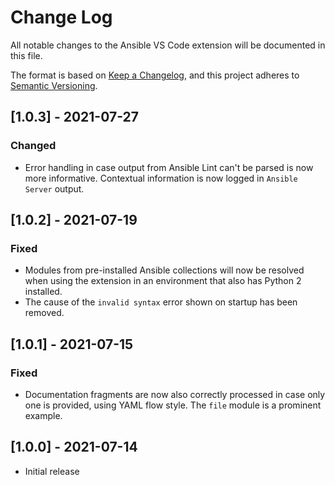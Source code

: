 # Change Log

All notable changes to the Ansible VS Code extension will be documented in this file.

The format is based on [Keep a Changelog](https://keepachangelog.com/en/1.0.0/),
and this project adheres to [Semantic Versioning](https://semver.org/spec/v2.0.0.html).

## [1.0.3] - 2021-07-27
### Changed
- Error handling in case output from Ansible Lint can't be parsed is now more
  informative. Contextual information is now logged in `Ansible Server` output.

## [1.0.2] - 2021-07-19
### Fixed
- Modules from pre-installed Ansible collections will now be resolved when using
  the extension in an environment that also has Python 2 installed.
- The cause of the `invalid syntax` error shown on startup has been removed.

## [1.0.1] - 2021-07-15
### Fixed
- Documentation fragments are now also correctly processed in case only one is
  provided, using YAML flow style. The `file` module is a prominent example.

## [1.0.0] - 2021-07-14
- Initial release
